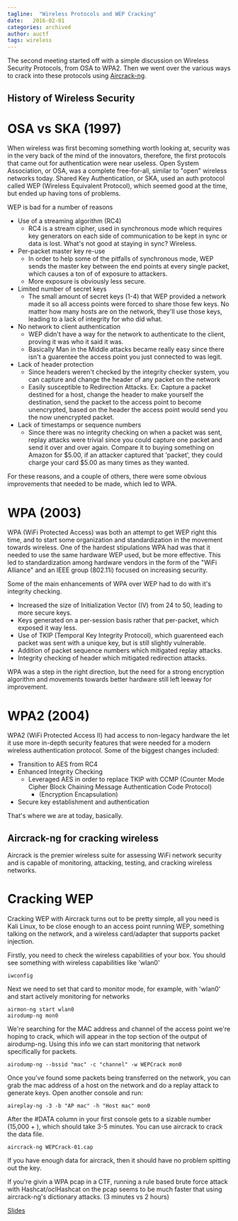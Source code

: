 ```yaml
---
tagline:  "Wireless Protocols and WEP Cracking"
date:   2016-02-01
categories: archived
author: auctf
tags: wireless
---
```


The second meeting started off with a simple discussion on Wireless Security Protocols, from OSA to WPA2. Then we went over the various ways to crack into these protocols using [Aircrack-ng][aircrack].

## History of Wireless Security

# OSA vs SKA (1997)

When wireless was first becoming something worth looking at, security was in the very back of the mind of the innovators, therefore, the first protocols that came out for authentication were near useless. Open System Association, or OSA, was a complete free-for-all, similar to "open" wireless networks today. Shared Key Authentication, or SKA, used an auth protocol called WEP (Wireless Equivalent Protocol), which seemed good at the time, but ended up having tons of problems.

WEP is bad for a number of reasons

*	Use of a streaming algorithm (RC4)
	-	RC4 is a stream cipher, used in synchronous mode which requires key generators on each side of communication to be kept in sync or data is lost. What's not good at staying in sync? Wireless.
*	Per-packet master key re-use
	-	In order to help some of the pitfalls of synchronous mode, WEP sends the master key between the end points at every single packet, which causes a ton of of exposure to attackers.
	-	More exposure is obviously less secure.
*	Limited number of secret keys
	-	The small amount of secret keys (1-4) that WEP provided a network made it so all access points were forced to share those few keys. No matter how many hosts are on the network, they'll use those keys, leading to a lack of integrity for who did what.
*	No network to client authentication
	-	WEP didn't have a way for the network to authenticate to the client, proving it was who it said it was.
	-	Basically Man in the Middle attacks became really easy since there isn't a guarentee the access point you just connected to was legit.
*	Lack of header protection
	-	Since headers weren't checked by the integrity checker system, you can capture and change the header of any packet on the network
	- 	Easily susceptible to Redirection Attacks. Ex: Capture a packet destined for a host, change the header to make yourself the destination, send the packet to the access point to become unencrypted, based on the header the access point would send you the now unencrypted packet.
*	Lack of timestamps or sequence numbers
	-	Since there was no integrity checking on when a packet was sent, replay attacks were trivial since you could capture one packet and send it over and over again. Compare it to buying something on Amazon for $5.00, if an attacker captured that 'packet', they could charge your card $5.00 as many times as they wanted.

For these reasons, and a couple of others, there were some obvious improvements that needed to be made, which led to WPA.

# WPA (2003)

WPA (WiFi Protected Access) was both an attempt to get WEP right this time, and to start some organization and standardization in the movement towards wireless. One of the hardest stipulations WPA had was that it needed to use the same hardware WEP used, but be more effective. This led to standardization among hardware vendors in the form of the "WiFi Alliance" and an IEEE group (802.11i) focused on increasing security.

Some of the main enhancements of WPA over WEP had to do with it's integrity checking.

*	Increased the size of Initialization Vector (IV) from 24 to 50, leading to more secure keys.
*	Keys generated on a per-session basis rather that per-packet, which exposed it way less.
*	Use of TKIP (Temporal Key Integrity Protocol), which guarenteed each packet was sent with a unique key, but is still slightly vulnerable.
*	Addition of packet sequence numbers which mitigated replay attacks.
*	Integrity checking of header which mitigated redirection attacks.

WPA was a step in the right direction, but the need for a strong encryption algorithm and movements towards better hardware still left leeway for improvement.

# WPA2 (2004)

WPA2 (WiFi Protected Access II) had access to non-legacy hardware the let it use more in-depth security features that were needed for a modern wireless authentication protocol. Some of the biggest changes included:

*	Transition to AES from RC4
*	Enhanced Integrity Checking
	*	Leveraged AES in order to replace TKIP with CCMP (Counter Mode Cipher Block Chaining Message Authentication Code Protocol)
		* (Encryption Encapsulation)
* Secure key establishment and authentication

That's where we are at today, basically.

## Aircrack-ng for cracking wireless

Aircrack is the premier wireless suite for assessing WiFi network security and is capable of monitoring, attacking, testing, and cracking wireless networks.

# Cracking WEP

Cracking WEP with Aircrack turns out to be pretty simple, all you need is Kali Linux, to be close enough to an access point running WEP, something talking on the network, and a wireless card/adapter that supports packet injection.

Firstly, you need to check the wireless capabilities of your box. You should see something with wireless capabilities like 'wlan0'

	iwconfig

Next we need to set that card to monitor mode, for example, with 'wlan0' and start actively monitoring for networks

	airmon-ng start wlan0
	airodump-ng mon0

We're searching for the MAC address and channel of the access point we're hoping to crack, which will appear in the top section of the output of airodump-ng. Using this info we can start monitoring that network specifically for packets.

	airodump-ng --bssid "mac" -c "channel" -w WEPCrack mon0

Once you've found some packets being transferred on the network, you can grab the mac address of a host on the network and do a replay attack to generate keys. Open another console and run:

	aireplay-ng -3 -b "AP mac" -h "Host mac" mon0

After the #DATA column in your first console gets to a sizable number (15,000 + ), which should take 3-5 minutes. You can use aircrack to crack the data file.

	aircrack-ng WEPCrack-01.cap

If you have enough data for aircrack, then it should have no problem spitting out the key.


If you're givin a WPA pcap in a CTF, running a rule based brute force attack with Hashcat/oclHashcat on the pcap seems to be much faster that using aircrack-ng's dictionary attacks. (3 minutes vs 2 hours)

[Slides](/assets/powerpoints/wireless.odp)

[aircrack]: http://www.aircrack-ng.org/